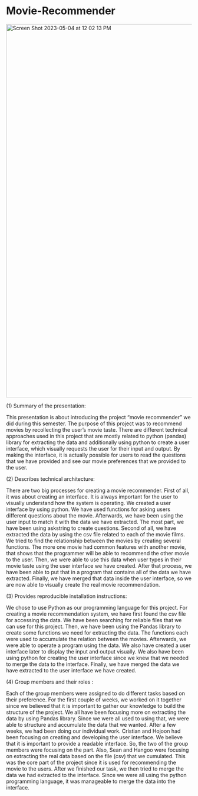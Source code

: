 # Movie-Recommender


<img width="1010" alt="Screen Shot 2023-05-04 at 12 02 13 PM" src="https://user-images.githubusercontent.com/98042100/236275046-77f478f5-9386-42b7-9c1e-f7b13c6f84ed.png">


(1) Summary of the presentation: 

This presentation is about introducing the project “movie recommender” we did during this semester. The purpose of this project was to recommend movies by recollecting the user’s movie taste. There are different technical approaches used in this project that are mostly related to python (pandas) library for extracting the data and additionally using python to create a user interface, which visually requests the user for their input and output. By making the interface, it is actually possible for users to read the questions that we have provided and see our movie preferences that we provided to the user. 

(2) Describes technical architecture: 

There are two big processes for creating a movie recommender. First of all, it was about creating an interface. It is always important for the user to visually understand how the system is operating. We created a user interface by using python. We have used functions for asking users different questions about the movie. Afterwards, we have been using the user input to match it with the data we have extracted. The most part, we have been using askstring to create questions. Second of all, we have extracted the data by using the csv file related to each of the movie films. We tried to find the relationship between the movies by creating several functions. The more one movie had common features with another movie, that shows that the programmer will be able to recommend the other movie to the user. Then, we were able to use this data when user types in their movie taste using the user interface we have created. After that process, we have been able to put that in a program that contains all of the data we have extracted. Finally, we have merged that data inside the user interface, so we are now able to visually create the real movie recommendation. 

(3) Provides reproducible installation instructions: 

We chose to use Python as our programming language for this project. For creating a movie recommendation system, we have first found the csv file for accessing the data. We have been searching for reliable files that we can use for this project. Then, we have been using the Pandas library to create some functions we need for extracting the data. The functions each were used to accumulate the relation between the movies. Afterwards, we were able to operate a program using the data. We also have created a user interface later to display the input and output visually. We also have been using python for creating the user interface since we knew that we needed to merge the data to the interface. Finally, we have merged the data we have extracted to the user interface we have created. 

(4) Group members and their roles : 

Each of the group members were assigned to do different tasks based on their preference. For the first couple of weeks, we worked on it together since we believed that it is important to gather our knowledge to build the structure of the project. We all have been focusing more on extracting the data by using Pandas library. Since we were all used to using that, we were able to structure and accumulate the data that we wanted. After a few weeks, we had been doing our individual work. Cristian and Hojoon had been focusing on creating and developing the user interface. We believe that it is important to provide a readable interface. So, the two of the group members were focusing on the part. Also, Sean and Hangoo were focusing on extracting the real data based on the file (csv) that we cumulated. This was the core part of the project since it is used for recommending the movie to the users. After we finished our task, we then tried to merge the data we had extracted to the interface. Since we were all using the python programming language, it was manageable to merge the data into the interface. 
